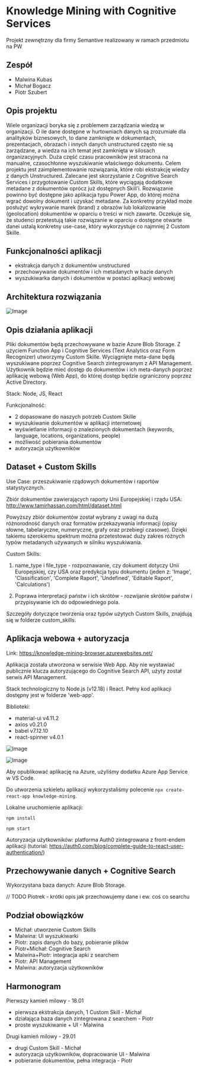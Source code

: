 # Knowledge Mining with Cognitive Services

Projekt zewnętrzny dla firmy Semantive realizowany w ramach przedmiotu na PW

## Zespół

* Malwina Kubas
* Michał Bogacz
* Piotr Szubert

## Opis projektu

Wiele organizacji boryka się z problemem zarządzania wiedzą w organizacji. O ile dane dostępne w hurtowniach danych są zrozumiałe dla analityków biznesowych, to dane zamknięte w dokumentach, prezentacjach, obrazach i innych danych unstructured często nie są zarządzane, a wiedza na ich temat jest zamknięta w silosach organizacyjnych. Duża część czasu pracowników jest stracona na manualne, czasochłonne wyszukiwanie właściwego dokumentu. Celem projektu jest zaimplementowanie rozwiązania, które robi ekstrakcję wiedzy z danych Unstructured. Zalecane jest skorzystanie z Cognitive Search Services i przygotowanie Custom Skills, które wyciągają dodatkowe metadane z dokumentów oprócz już dostępnych Skill’i. Rozwiązanie powinno być dostępne jako aplikacja typu Power App, do której można wgrać dowolny dokument i uzyskać metadane. Za konkretny przykład może posłużyć wykrywanie marek (brand) z obrazów lub lokalizowanie (geolocation) dokumentów w oparciu o treści w nich zawarte. Oczekuje się, że studenci przetestują takie rozwiązanie w oparciu o dostępne otwarte danei ustalą konkretny use-case, który wykorzystuje co najmniej 2 Custom Skille. 

## Funkcjonalności aplikacji
* ekstrakcja danych z dokumentów unstructured
* przechowywanie dokumentów i ich metadanych w bazie danych
* wyszukiwarka danych i dokumentów w postaci aplikacji webowej

## Architektura rozwiązania

![Image](images/architektura.png)

## Opis działania aplikacji
Pliki dokumentów będą przechowywane w bazie Azure Blob Storage. Z użyciem Function App i Cognitive Services (Text Analytics
oraz Form Recognizer) utworzymy Custom Skille. Wyciągnięte meta-dane będą wyszukiwane poprzez Cognitive Search zintegrowanym 
z API Management. Użytkownik będzie mieć dostęp do dokumentów i ich meta-danych poprzez aplikację webową (Web App), do której
dostęp będzie ograniczony poprzez Active Directory.

Stack: Node, JS, React

Funkcjonalność:
* 2 dopasowane do naszych potrzeb Custom Skille
* wyszukiwanie dokumentów w aplikacji internetowej
* wyświetlanie informacji o znalezionych dokumentach (keywords, language, locations, organizations, people)
* możliwość pobierania dokumentów
* autoryzacja użytkowników

## Dataset + Custom Skills

Use Case: przeszukiwanie rządowych dokumentów i raportów statystycznych.

Zbiór dokumentów zawierających raporty Unii Europejskiej i rządu USA: http://www.tamirhassan.com/html/dataset.html

Powyższy zbiór dokumentów został wybrany z uwagi na dużą różnorodność danych oraz formatów przekazywania informacji (opisy słowne, tabelaryczne, numeryczne, grafy oraz przebiegi czasowe). Dzięki takiemu szerokiemu spektrum można przetestować duży zakres różnych typów metadanych używanych w silniku wyszukiwania.

Custom Skills:

1. name_type i file_type - rozpoznawanie, czy dokument dotyczy Unii Europejskiej, czy USA oraz predykcja typu dokumentu (jeden z: 'Image', 'Classification', 'Complete Raport', 'Undefined', 'Editable Raport', 'Calculations')

2. Poprawa interpretacji państw i ich skrótów - rozwijanie skrótów państw i przypisywanie ich do odpowiedniego pola.

Szczegóły dotyczące tworzenia oraz typów użytych Custom Skills, znajdują się w folderze custom_skills.

## Aplikacja webowa + autoryzacja

Link: https://knowledge-mining-browser.azurewebsites.net/

Aplikacja została utworzona w serwisie Web App. Aby nie wystawiać publicznie klucza autoryzującego do Cognitive Search API,
użyty został serwis API Management.

Stack technologiczny to Node.js (v12.18) i React. Pełny kod aplikacji dostępny jest w folderze 'web-app'.

Biblioteki:
* material-ui v4.11.2
* axios v0.21.0
* babel v7.12.10
* react-spinner v4.0.1

![Image](images/web-app-new.png)

![Image](images/document-card-new.png)

Aby opublikować aplikację na Azure, użyliśmy dodatku Azure App Service w VS Code. 

Do utworzenia szkieletu aplikacji wykorzystaliśmy polecenie ```npx create-react-app knowledge-mining```.

Lokalne uruchomienie aplikacji:

```npm install```

```npm start```

Autoryzacja użytkowników: platforma Auth0 zintegrowana z front-endem aplikacji (tutorial: https://auth0.com/blog/complete-guide-to-react-user-authentication/)

## Przechowywanie danych + Cognitive Search

Wykorzystana baza danych: Azure Blob Storage.

// TODO Piotrek - krótki opis jak przechowujemy dane i ew. coś co searchu

## Podział obowiązków

- Michał: utworzenie Custom Skills
- Malwina: UI wyszukiwarki
- Piotr: zapis danych do bazy, pobieranie plików
- Piotr+Michał: Cognitive Search
- Malwina+Piotr: integracja apki z searchem
- Piotr: API Management
- Malwina: autoryzacja użytkowników

## Harmonogram

Pierwszy kamień milowy - 18.01
* pierwsza ekstrakcja danych, 1 Custom Skill - Michał
* działająca baza danych zintegrowana z searchem - Piotr
* proste wyszukiwanie + UI - Malwina

Drugi kamień milowy - 29.01
* drugi Custom Skill - Michał
* autoryzacja użytkowników, dopracowanie UI - Malwina
* pobieranie dokumentów, pełna integracja - Piotr
